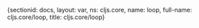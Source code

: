 {sectionid: docs, layout: var, ns: cljs.core, name: loop, full-name: cljs.core/loop,
  title: cljs.core/loop}
